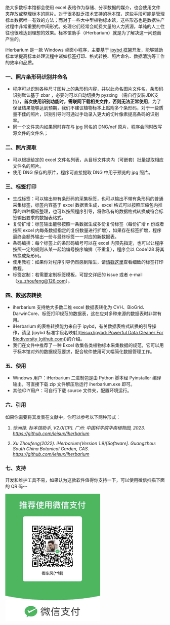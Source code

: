绝大多数标本馆都会使用 excel 表格作为存储、分享数据的媒介，也会使用文件夹存放或整理标本的照片。对于很多缺乏技术支持的标本馆，这些手段可能是管理标本数据唯一有效的方法；而对于一些大中型植物标本馆，这些形态也是数据生产过程中非常重要的中间形式。处理它们经常会耗费大量的人力资源，单纯的人工往往也很难达到理想的效果。标本馆助手（iHerbarium）就是为了解决这一问题而产生的。

iHerbarium 是一款 Windows 桌面小程序，主要基于 [ipybd 框架](https://github.com/leisux/ipybd)开发，能够辅助标本馆提高标本处理流程中诸如标签打印、格式转换、照片命名、数据清洗等工作的效率和品质。

### 一、照片条形码识别并命名

- 程序可以识别各种尺寸图片上的条形码内容，并以此命名图片文件名，条形码识别默认基于 zbar ，必要时可以自动切换为 pyzxing （需自行安装JDK支持），**首次使用识别功能时，需联网下载相关文件，否则无法正常使用**，为了保证结果能够达到预期，我们不建议植物标本上贴附多个条形码，对于一些质量不佳的照片，识别引导时可通过手动录入更大的切片像素提高条码的识别率。
- 同一个文件夹内如果同时存在与 jpg 同名的 DNG/nef 原片，程序会同时改写源文件的文件名；

### 二、照片提取

- 可以根据给定的 excel 文件名列表，从目标文件夹内（可嵌套）批量提取相应文件名的照片。
- 使用 DNG 保存的原片，程序可直接提取 DNG 中用于预览的 jpg 照片。

### 三、标签打印

- 生成标签：可以输出带有条形码的采集标签，也可以输出不带有条形码的普通采集标签，标签内容基于 excel 数据表生成，excel 格式可以按照压缩包内推荐的四种模板整理，也可以按照程序引导，将你私有的数据格式转换成符合标签输出要求的数据表格式。
- 复份扩增：标签输出能够按照一条数据生成多份复份标签（每份扩增 n 份或者按照 excel 内每条数据指定的复份数量进行扩增），如果存在标签扩增，程序最终会额外输出一份与最终标签一一对应的新数据表。
- 条码编排：每个标签上的条形码编号可以在 excel 内预先指定，也可以让程序按照一定的规则从某一起始编号按序编排（不重复），程序会以 Code128 将其转换成条形码。
- 使用教程：如果你对程序引导仍然感到陌生，请[请戳这里](https://mp.weixin.qq.com/s/h4G32OU6Sh8ko1t6_f87FA)查看细致的标签打印教程。
- 标签定制：若需要定制标签模板，可提交详细的 issue 或者 e-mail（xu_zhoufeng@126.com）。

### 四、数据表转换

- iherbarium 支持绝大多数二维 excel 数据表转化为 CVH、BioGrid、DarwinCore、标签打印规范的数据表，这在应对多种来源的数据表时非常有用。
- iHerbarium 的表格转换能力来自于 ipybd，有关数据表格式转换的引导操作，请见 [ipybd 标准字段名映射]([leisux/ipybd: Powerful Data Cleaner For Biodiversity (github.com)](https://github.com/leisux/ipybd#43-标准字段名映射引导))的介绍。
- 我们在文件中推荐了一种 Excel 收集各类植物标本采集数据的规范，它可以用于标本馆对外的数据规范要求，配合软件使用可大幅简化数据管理工作。

### 五、使用

- Windows 用户：iHerbarium 二进制包是由 Python 脚本经 Pyinstaller 编译输出，可直接下载 zip 文件解压后运行 iherbarium.exe 即可。
- 其他/DIY用户：可自行下载 source 文件夹，配置环境运行。

### 六、引用

如果你需要将其发表在文献中，你可以参考以下两种形式：

1. *徐洲锋. 标本馆助手, V2.0[CP]. 广州: 中国科学院华南植物园, 2023. https://github.com/leisux/iherbarium*

2. *Xu Zhoufeng(2022). iHerbarium(Version 1.9)[Software]. Guangzhou: South China Botanical Garden, CAS. https://github.com/leisux/iherbarium*

### 七、支持

开发和维护工具不易，如果认为这款软件值得你支持一下，可以使用微信扫描下面的 QR 码～

<img src="./support.png" width="300" />

